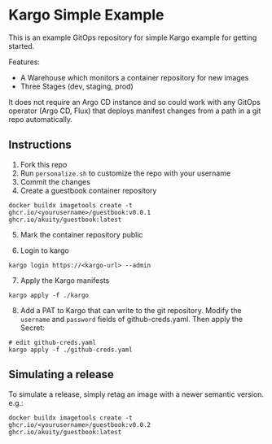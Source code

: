 # Kargo Simple Example

This is an example GitOps repository for simple Kargo example for getting started.

Features:
* A Warehouse which monitors a container repository for new images
* Three Stages (dev, staging, prod)

It does not require an Argo CD instance and so could work with any GitOps operator (Argo CD, Flux)
that deploys manifest changes from a path in a git repo automatically.


## Instructions

1. Fork this repo
2. Run `personalize.sh` to customize the repo with your username
3. Commit the changes
4. Create a guestbook container repository

```
docker buildx imagetools create -t ghcr.io/<yourusername>/guestbook:v0.0.1 ghcr.io/akuity/guestbook:latest
```

5. Mark the container repository public

6. Login to kargo
```
kargo login https://<kargo-url> --admin
```

7. Apply the Kargo manifests

```
kargo apply -f ./kargo
```

8. Add a PAT to Kargo that can write to the git repository. Modify the `username` and `password` 
fields of github-creds.yaml. Then apply the Secret:

```
# edit github-creds.yaml
kargo apply -f ./github-creds.yaml
```


## Simulating a release

To simulate a release, simply retag an image with a newer semantic version. e.g.:

```
docker buildx imagetools create -t ghcr.io/<yourusername>/guestbook:v0.0.2 ghcr.io/akuity/guestbook:latest
```
